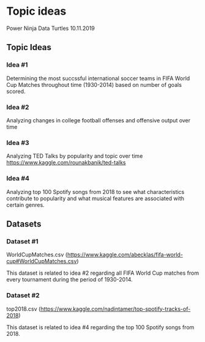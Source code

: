 Topic ideas
================
Power Ninja Data Turtles
10.11.2019

## Topic Ideas

### Idea \#1

Determining the most succssful international soccer teams in FIFA World
Cup Matches throughout time (1930-2014) based on number of goals scored.

### Idea \#2

Analyzing changes in college football offenses and offensive output over
time

### Idea \#3

Analyzing TED Talks by popularity and topic over time
<https://www.kaggle.com/rounakbanik/ted-talks>

### Idea \#4

Analyzing top 100 Spotify songs from 2018 to see what characteristics
contribute to popularity and what musical features are associated with
certain genres.

## Datasets

### Dataset \#1

WorldCupMatches.csv
(<https://www.kaggle.com/abecklas/fifa-world-cup#WorldCupMatches.csv>)

This dataset is related to idea \#2 regarding all FIFA World Cup matches
from every tournament during the period of 1930-2014.

### Dataset \#2

top2018.csv
(<https://www.kaggle.com/nadintamer/top-spotify-tracks-of-2018>)

This dataset is related to idea \#4 regarding the top 100 Spotify songs
from 2018.
